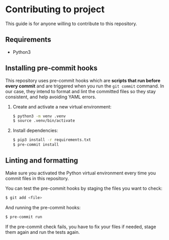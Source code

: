# Contributing to project

This guide is for anyone willing to contribute to this repository.

## Requirements

- Python3

## Installing pre-commit hooks

This repository uses pre-commit hooks which are **scripts that run before every commit** and are triggered when you run the `git commit` command. In our case, they intend to format and lint the committed files so they stay consistent, and help avoiding YAML errors.

1. Create and activate a new virtual environment:

   ```sh
   $ python3 -m venv .venv
   $ source .venv/bin/activate
   ```

2. Install dependencies:

   ```sh
   $ pip3 install -r requirements.txt
   $ pre-commit install
   ```

## Linting and formatting

Make sure you activated the Python virtual environment every time you commit files in this repository.

You can test the pre-commit hooks by staging the files you want to check:

```sh
$ git add <file>
```

And running the pre-commit hooks:

```sh
$ pre-commit run
```

If the pre-commit check fails, you have to fix your files if needed, stage them again and run the tests again.
